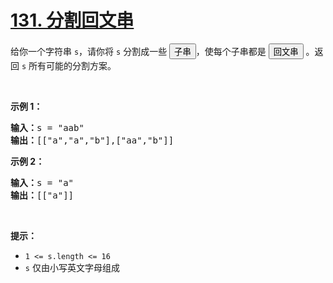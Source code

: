 # [131. 分割回文串](https://leetcode.cn/problems/palindrome-partitioning/)

<div><div class="elfjS" data-track-load="description_content"><p>给你一个字符串 <code>s</code>，请你将<em> </em><code>s</code><em> </em>分割成一些 <span data-keyword="substring-nonempty" class=" cursor-pointer relative text-dark-blue-s text-sm"><button type="button" aria-haspopup="dialog" aria-expanded="false" aria-controls="radix-:r4n:" data-state="closed" class="">子串</button></span>，使每个子串都是 <strong><span data-keyword="palindrome-string" class=" cursor-pointer relative text-dark-blue-s text-sm"><button type="button" aria-haspopup="dialog" aria-expanded="false" aria-controls="radix-:r4o:" data-state="closed" class="">回文串</button></span></strong> 。返回 <code>s</code> 所有可能的分割方案。</p>

<p>&nbsp;</p>

<p><strong>示例 1：</strong></p>

<pre><strong>输入：</strong>s = "aab"
<strong>输出：</strong>[["a","a","b"],["aa","b"]]
</pre>

<p><strong>示例 2：</strong></p>

<pre><strong>输入：</strong>s = "a"
<strong>输出：</strong>[["a"]]
</pre>

<p>&nbsp;</p>

<p><strong>提示：</strong></p>

<ul>
	<li><code>1 &lt;= s.length &lt;= 16</code></li>
	<li><code>s</code> 仅由小写英文字母组成</li>
</ul>
</div></div>
